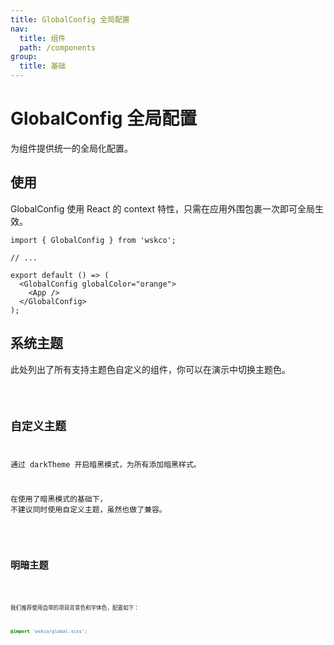 ```yaml
---
title: GlobalConfig 全局配置
nav:
  title: 组件
  path: /components
group:
  title: 基础
---
```


# GlobalConfig 全局配置

为组件提供统一的全局化配置。

## 使用

GlobalConfig 使用 React 的 context 特性，只需在应用外围包裹一次即可全局生效。

```tsx pure
import { GlobalConfig } from 'wskco';

// ...

export default () => (
  <GlobalConfig globalColor="orange">
    <App />
  </GlobalConfig>
);
```

## 系统主题

此处列出了所有支持主题色自定义的组件，你可以在演示中切换主题色。

<code src="./demos/index1.tsx"/>

## 自定义主题

通过 darkTheme 开启暗黑模式，为所有添加暗黑样式。

在使用了暗黑模式的基础下， 不建议同时使用自定义主题，虽然也做了兼容。

<code src="./demos/index2.tsx"/>

## 明暗主题

<code src="./demos/index3.tsx"/>

我们推荐使用自带的项目背景色和字体色，配置如下：

```css pure
@import 'wskco/global.scss';
```

<API />
